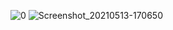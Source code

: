 ![0](https://user-images.githubusercontent.com/73543054/118282800-494d0d00-b4ec-11eb-947c-b3df6c548b29.png)
![Screenshot_20210513-170650](https://user-images.githubusercontent.com/73543054/118282862-5a961980-b4ec-11eb-8fa9-d66c5f2309fe.png)



